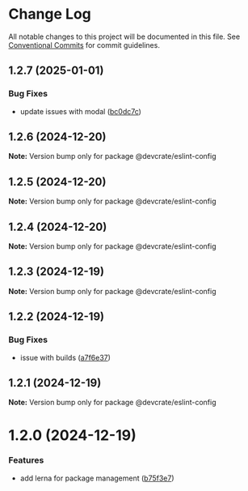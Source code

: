 # Change Log

All notable changes to this project will be documented in this file.
See [Conventional Commits](https://conventionalcommits.org) for commit guidelines.

## 1.2.7 (2025-01-01)


### Bug Fixes

* update issues with modal ([bc0dc7c](https://github.com/danda-panda-bytes/devcrate/commit/bc0dc7c1aee8015e8798966c88e790ddc0525c24))





## 1.2.6 (2024-12-20)

**Note:** Version bump only for package @devcrate/eslint-config





## 1.2.5 (2024-12-20)

**Note:** Version bump only for package @devcrate/eslint-config





## 1.2.4 (2024-12-20)

**Note:** Version bump only for package @devcrate/eslint-config





## 1.2.3 (2024-12-19)

**Note:** Version bump only for package @devcrate/eslint-config





## 1.2.2 (2024-12-19)


### Bug Fixes

* issue with builds ([a7f6e37](https://github.com/danda-panda-bytes/devcrate/commit/a7f6e377117525945a8ef70dcc209b07eb8517d5))





## 1.2.1 (2024-12-19)

**Note:** Version bump only for package @devcrate/eslint-config





# 1.2.0 (2024-12-19)


### Features

* add lerna for package management ([b75f3e7](https://github.com/danda-panda-bytes/devcrate/commit/b75f3e7a414d7e7b02df9de17529212ae14f9169))
